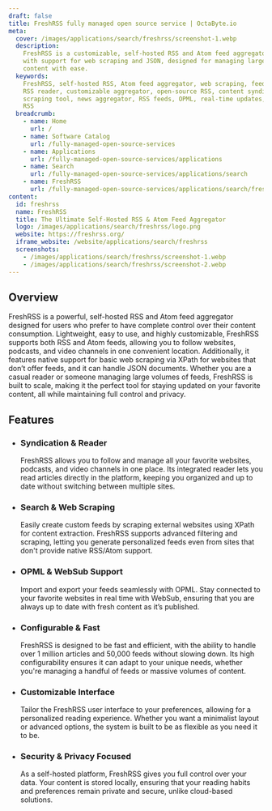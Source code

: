 ```yaml
---
draft: false
title: FreshRSS fully managed open source service | OctaByte.io
meta:
  cover: /images/applications/search/freshrss/screenshot-1.webp
  description:
    FreshRSS is a customizable, self-hosted RSS and Atom feed aggregator
    with support for web scraping and JSON, designed for managing large volumes of
    content with ease.
  keywords:
    FreshRSS, self-hosted RSS, Atom feed aggregator, web scraping, feed management,
    RSS reader, customizable aggregator, open-source RSS, content syndication, web
    scraping tool, news aggregator, RSS feeds, OPML, real-time updates, lightweight
    RSS
  breadcrumb:
    - name: Home
      url: /
    - name: Software Catalog
      url: /fully-managed-open-source-services
    - name: Applications
      url: /fully-managed-open-source-services/applications
    - name: Search
      url: /fully-managed-open-source-services/applications/search
    - name: FreshRSS
      url: /fully-managed-open-source-services/applications/search/freshrss
content:
  id: freshrss
  name: FreshRSS
  title: The Ultimate Self-Hosted RSS & Atom Feed Aggregator
  logo: /images/applications/search/freshrss/logo.png
  website: https://freshrss.org/
  iframe_website: /website/applications/search/freshrss
  screenshots:
    - /images/applications/search/freshrss/screenshot-1.webp
    - /images/applications/search/freshrss/screenshot-2.webp
---
```


## Overview

FreshRSS is a powerful, self-hosted RSS and Atom feed aggregator designed for users who prefer to have complete control over their content consumption. Lightweight, easy to use, and highly customizable, FreshRSS supports both RSS and Atom feeds, allowing you to follow websites, podcasts, and video channels in one convenient location. Additionally, it features native support for basic web scraping via XPath for websites that don’t offer feeds, and it can handle JSON documents. Whether you are a casual reader or someone managing large volumes of feeds, FreshRSS is built to scale, making it the perfect tool for staying updated on your favorite content, all while maintaining full control and privacy.

## Features

- ### Syndication & Reader

  FreshRSS allows you to follow and manage all your favorite websites, podcasts, and video channels in one place. Its integrated reader lets you read articles directly in the platform, keeping you organized and up to date without switching between multiple sites.

- ### Search & Web Scraping

  Easily create custom feeds by scraping external websites using XPath for content extraction. FreshRSS supports advanced filtering and scraping, letting you generate personalized feeds even from sites that don't provide native RSS/Atom support.

- ### OPML & WebSub Support

  Import and export your feeds seamlessly with OPML. Stay connected to your favorite websites in real time with WebSub, ensuring that you are always up to date with fresh content as it’s published.

- ### Configurable & Fast

  FreshRSS is designed to be fast and efficient, with the ability to handle over 1 million articles and 50,000 feeds without slowing down. Its high configurability ensures it can adapt to your unique needs, whether you're managing a handful of feeds or massive volumes of content.

- ### Customizable Interface

  Tailor the FreshRSS user interface to your preferences, allowing for a personalized reading experience. Whether you want a minimalist layout or advanced options, the system is built to be as flexible as you need it to be.

- ### Security & Privacy Focused

  As a self-hosted platform, FreshRSS gives you full control over your data. Your content is stored locally, ensuring that your reading habits and preferences remain private and secure, unlike cloud-based solutions.
